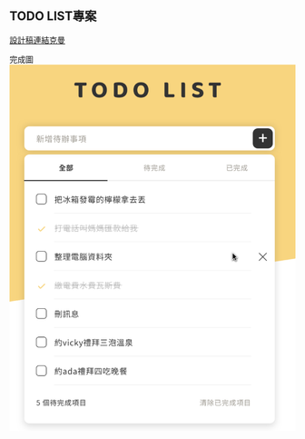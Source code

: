 ## TODO LIST專案
[設計稿連結克曼](https://hexschool.github.io/js-todo/#artboard0)

完成圖
<img src="完成圖.png" alt="完成圖">